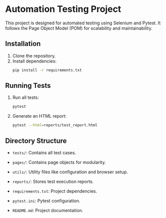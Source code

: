 # Automation Testing Project

This project is designed for automated testing using Selenium and Pytest. It follows the Page Object Model (POM) for scalability and maintainability.

## Installation
1. Clone the repository.
2. Install dependencies:
   ```bash
   pip install -r requirements.txt
   ```

## Running Tests
1. Run all tests:
   ```bash
   pytest
   ```
2. Generate an HTML report:
   ```bash
   pytest --html=reports/test_report.html
   ```

## Directory Structure
- `tests/`: Contains all test cases.
- `pages/`: Contains page objects for modularity.
- `utils/`: Utility files like configuration and browser setup.
- `reports/`: Stores test execution reports.
- `requirements.txt`: Project dependencies.
- `pytest.ini`: Pytest configuration.
- `README.md`: Project documentation.
  




  <!-- project BY Yash Raj -->